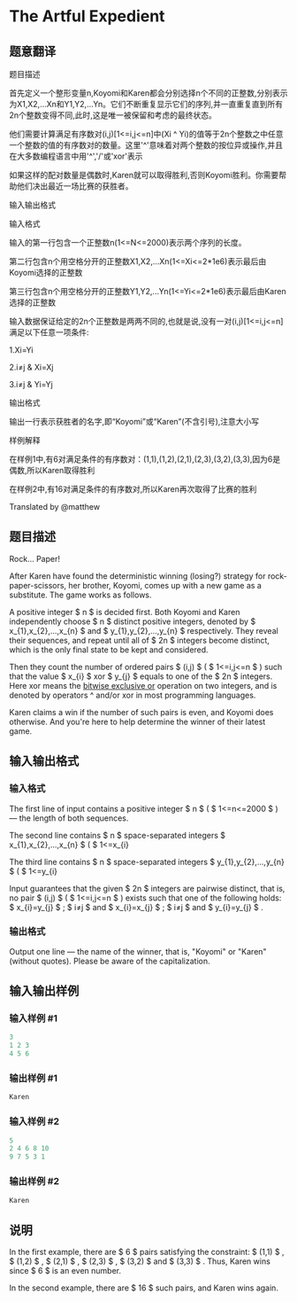 # The Artful Expedient

## 题意翻译

题目描述

首先定义一个整形变量n,Koyomi和Karen都会分别选择n个不同的正整数,分别表示为X1,X2,...Xn和Y1,Y2,...Yn。它们不断重复显示它们的序列,并一直重复直到所有2n个整数变得不同,此时,这是唯一被保留和考虑的最终状态。

他们需要计算满足有序数对(i,j)[1<=i,j<=n]中(Xi ^ Yi)的值等于2n个整数之中任意一个整数的值的有序数对的数量。这里'^'意味着对两个整数的按位异或操作,并且在大多数编程语言中用'^','/'或'xor'表示

如果这样的配对数量是偶数时,Karen就可以取得胜利,否则Koyomi胜利。你需要帮助他们决出最近一场比赛的获胜者。

输入输出格式

输入格式

输入的第一行包含一个正整数n(1<=N<=2000)表示两个序列的长度。

第二行包含n个用空格分开的正整数X1,X2,...Xn(1<=Xi<=2*1e6)表示最后由Koyomi选择的正整数

第三行包含n个用空格分开的正整数Y1,Y2,...Yn(1<=Yi<=2*1e6)表示最后由Karen选择的正整数

输入数据保证给定的2n个正整数是两两不同的,也就是说,没有一对(i,j)[1<=i,j<=n]满足以下任意一项条件:

1.Xi=Yi

2.i≠j & Xi=Xj

3.i≠j & Yi=Yj

输出格式

输出一行表示获胜者的名字,即“Koyomi”或“Karen”(不含引号),注意大小写

样例解释

在样例1中,有6对满足条件的有序数对：(1,1),(1,2),(2,1),(2,3),(3,2),(3,3),因为6是偶数,所以Karen取得胜利

在样例2中,有16对满足条件的有序数对,所以Karen再次取得了比赛的胜利

Translated by @matthew 

## 题目描述

Rock... Paper!

After Karen have found the deterministic winning (losing?) strategy for rock-paper-scissors, her brother, Koyomi, comes up with a new game as a substitute. The game works as follows.

A positive integer $ n $ is decided first. Both Koyomi and Karen independently choose $ n $ distinct positive integers, denoted by $ x_{1},x_{2},...,x_{n} $ and $ y_{1},y_{2},...,y_{n} $ respectively. They reveal their sequences, and repeat until all of $ 2n $ integers become distinct, which is the only final state to be kept and considered.

Then they count the number of ordered pairs $ (i,j) $ ( $ 1<=i,j<=n $ ) such that the value $ x_{i} $ xor $ y_{j} $ equals to one of the $ 2n $ integers. Here xor means the [bitwise exclusive or](https://en.wikipedia.org/wiki/Bitwise_operation#XOR) operation on two integers, and is denoted by operators ^ and/or xor in most programming languages.

Karen claims a win if the number of such pairs is even, and Koyomi does otherwise. And you're here to help determine the winner of their latest game.

## 输入输出格式

### 输入格式

The first line of input contains a positive integer $ n $ ( $ 1<=n<=2000 $ ) — the length of both sequences.

The second line contains $ n $ space-separated integers $ x_{1},x_{2},...,x_{n} $ ( $ 1<=x_{i}

The third line contains $ n $ space-separated integers $ y_{1},y_{2},...,y_{n} $ ( $ 1<=y_{i}

Input guarantees that the given $ 2n $ integers are pairwise distinct, that is, no pair $ (i,j) $ ( $ 1<=i,j<=n $ ) exists such that one of the following holds: $ x_{i}=y_{j} $ ; $ i≠j $ and $ x_{i}=x_{j} $ ; $ i≠j $ and $ y_{i}=y_{j} $ .

### 输出格式

Output one line — the name of the winner, that is, "Koyomi" or "Karen" (without quotes). Please be aware of the capitalization.

## 输入输出样例

### 输入样例 #1

```cpp
3
1 2 3
4 5 6

```
### 输出样例 #1

```cpp
Karen

```
### 输入样例 #2

```cpp
5
2 4 6 8 10
9 7 5 3 1

```
### 输出样例 #2

```cpp
Karen

```
## 说明

In the first example, there are $ 6 $ pairs satisfying the constraint: $ (1,1) $ , $ (1,2) $ , $ (2,1) $ , $ (2,3) $ , $ (3,2) $ and $ (3,3) $ . Thus, Karen wins since $ 6 $ is an even number.

In the second example, there are $ 16 $ such pairs, and Karen wins again.

